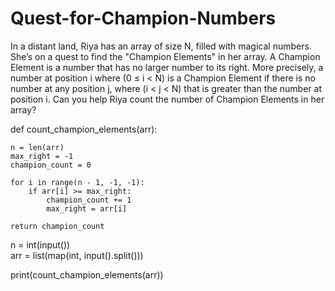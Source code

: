 # Quest-for-Champion-Numbers

In a distant land, Riya has an array of size N, filled with magical numbers. She’s on a quest to find the "Champion Elements" in her array. A Champion Element is a number that has no larger number to its right.
More precisely, a number at position i where (0 ≤ i < N) is a Champion Element if there is no number at any position j, where (i < j < N) that is greater than the number at position i.
Can you help Riya count the number of Champion Elements in her array?

def count_champion_elements(arr):

    n = len(arr)
    max_right = -1  
    champion_count = 0

    for i in range(n - 1, -1, -1):
        if arr[i] >= max_right:
            champion_count += 1  
            max_right = arr[i]   

    return champion_count

n = int(input())           
arr = list(map(int, input().split()))  

print(count_champion_elements(arr))
